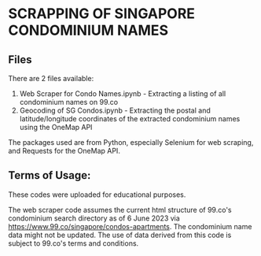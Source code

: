 # SCRAPPING OF SINGAPORE CONDOMINIUM NAMES

## Files
There are 2 files available:
1) Web Scraper for Condo Names.ipynb - Extracting a listing of all condominium names on 99.co
2) Geocoding of SG Condos.ipynb - Extracting the postal and latitude/longitude coordinates of the extracted condominium names using the OneMap API

The packages used are from Python, especially Selenium for web scraping, and Requests for the OneMap API. 

## Terms of Usage:  
These codes were uploaded for educational purposes. 

The web scraper code assumes the current html structure of 99.co's condominium search directory as of 6 June 2023 via https://www.99.co/singapore/condos-apartments. The condominium name data might not be updated. The use of data derived from this code is subject to 99.co's terms and conditions. 
